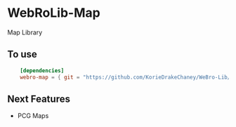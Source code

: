 
# WebRoLib-Map
Map Library

## To use
```  toml
    [dependencies]
    webro-map = { git = "https://github.com/KorieDrakeChaney/WeBro-Lib/tree/main/webro-map" }
```


## Next Features
- PCG Maps
